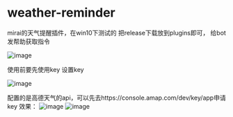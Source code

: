 # weather-reminder
mirai的天气提醒插件，在win10下测试的
把release下载放到plugins即可，
给bot发帮助获取指令

![image](https://user-images.githubusercontent.com/104863909/233966602-916c0e8e-5882-4104-a791-4927cfa54617.png)

使用前要先使用key <key>设置key
  
![image](https://user-images.githubusercontent.com/104863909/233967371-999ff996-c046-4250-ba02-0b3a4204e936.png)
  
配置的是高德天气的api，可以先去https://console.amap.com/dev/key/app申请key
效果：
![image](https://user-images.githubusercontent.com/104863909/233967528-21846379-6559-44bf-962d-ec88ba12698b.png)
![image](https://user-images.githubusercontent.com/104863909/233967772-04bbee45-2b1a-4925-b247-320faf21eceb.png)



